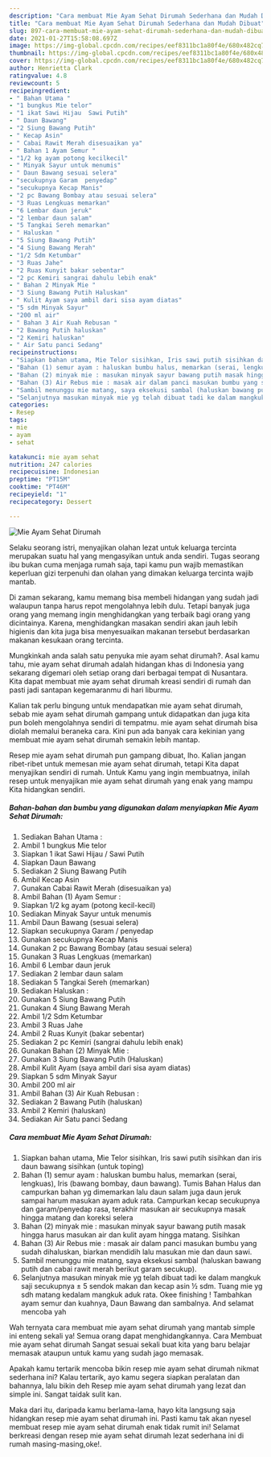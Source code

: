 ```yaml
---
description: "Cara membuat Mie Ayam Sehat Dirumah Sederhana dan Mudah Dibuat"
title: "Cara membuat Mie Ayam Sehat Dirumah Sederhana dan Mudah Dibuat"
slug: 897-cara-membuat-mie-ayam-sehat-dirumah-sederhana-dan-mudah-dibuat
date: 2021-01-27T15:58:08.697Z
image: https://img-global.cpcdn.com/recipes/eef8311bc1a80f4e/680x482cq70/mie-ayam-sehat-dirumah-foto-resep-utama.jpg
thumbnail: https://img-global.cpcdn.com/recipes/eef8311bc1a80f4e/680x482cq70/mie-ayam-sehat-dirumah-foto-resep-utama.jpg
cover: https://img-global.cpcdn.com/recipes/eef8311bc1a80f4e/680x482cq70/mie-ayam-sehat-dirumah-foto-resep-utama.jpg
author: Henrietta Clark
ratingvalue: 4.8
reviewcount: 5
recipeingredient:
- " Bahan Utama "
- "1 bungkus Mie telor"
- "1 ikat Sawi Hijau  Sawi Putih"
- " Daun Bawang"
- "2 Siung Bawang Putih"
- " Kecap Asin"
- " Cabai Rawit Merah disesuaikan ya"
- " Bahan 1 Ayam Semur "
- "1/2 kg ayam potong kecilkecil"
- " Minyak Sayur untuk menumis"
- " Daun Bawang sesuai selera"
- "secukupnya Garam  penyedap"
- "secukupnya Kecap Manis"
- "2 pc Bawang Bombay atau sesuai selera"
- "3 Ruas Lengkuas memarkan"
- "6 Lembar daun jeruk"
- "2 lembar daun salam"
- "5 Tangkai Sereh memarkan"
- " Haluskan "
- "5 Siung Bawang Putih"
- "4 Siung Bawang Merah"
- "1/2 Sdm Ketumbar"
- "3 Ruas Jahe"
- "2 Ruas Kunyit bakar sebentar"
- "2 pc Kemiri sangrai dahulu lebih enak"
- " Bahan 2 Minyak Mie "
- "3 Siung Bawang Putih Haluskan"
- " Kulit Ayam saya ambil dari sisa ayam diatas"
- "5 sdm Minyak Sayur"
- "200 ml air"
- " Bahan 3 Air Kuah Rebusan "
- "2 Bawang Putih haluskan"
- "2 Kemiri haluskan"
- " Air Satu panci Sedang"
recipeinstructions:
- "Siapkan bahan utama, Mie Telor sisihkan, Iris sawi putih sisihkan dan iris daun bawang sisihkan (untuk toping)"
- "Bahan (1) semur ayam : haluskan bumbu halus, memarkan (serai, lengkuas), Iris (bawang bombay, daun bawang). Tumis Bahan Halus dan campurkan bahan yg dimemarkan lalu daun salam juga daun jeruk sampai harum masukan ayam aduk rata. Campurkan kecap secukupnya dan garam/penyedap rasa, terakhir masukan air secukupnya masak hingga matang dan koreksi selera"
- "Bahan (2) minyak mie : masukan minyak sayur bawang putih masak hingga harus masukan air dan kulit ayam hingga matang. Sisihkan"
- "Bahan (3) Air Rebus mie : masak air dalam panci masukan bumbu yang sudah dihaluskan, biarkan mendidih lalu masukan mie dan daun sawi."
- "Sambil menunggu mie matang, saya eksekusi sambal (haluskan bawang putih dan cabai rawit merah berikut garam secukup)."
- "Selanjutnya masukan minyak mie yg telah dibuat tadi ke dalam mangkuk saji secukupnya ± 5 sendok makan dan kecap asin ½ sdm. Tuang mie yg sdh matang kedalam mangkuk aduk rata. Okee finishing ! Tambahkan ayam semur dan kuahnya, Daun Bawang dan sambalnya. And selamat mencoba yah"
categories:
- Resep
tags:
- mie
- ayam
- sehat

katakunci: mie ayam sehat 
nutrition: 247 calories
recipecuisine: Indonesian
preptime: "PT15M"
cooktime: "PT46M"
recipeyield: "1"
recipecategory: Dessert

---
```



![Mie Ayam Sehat Dirumah](https://img-global.cpcdn.com/recipes/eef8311bc1a80f4e/680x482cq70/mie-ayam-sehat-dirumah-foto-resep-utama.jpg)

Selaku seorang istri, menyajikan olahan lezat untuk keluarga tercinta merupakan suatu hal yang mengasyikan untuk anda sendiri. Tugas seorang ibu bukan cuma menjaga rumah saja, tapi kamu pun wajib memastikan keperluan gizi terpenuhi dan olahan yang dimakan keluarga tercinta wajib mantab.

Di zaman  sekarang, kamu memang bisa membeli hidangan yang sudah jadi walaupun tanpa harus repot mengolahnya lebih dulu. Tetapi banyak juga orang yang memang ingin menghidangkan yang terbaik bagi orang yang dicintainya. Karena, menghidangkan masakan sendiri akan jauh lebih higienis dan kita juga bisa menyesuaikan makanan tersebut berdasarkan makanan kesukaan orang tercinta. 



Mungkinkah anda salah satu penyuka mie ayam sehat dirumah?. Asal kamu tahu, mie ayam sehat dirumah adalah hidangan khas di Indonesia yang sekarang digemari oleh setiap orang dari berbagai tempat di Nusantara. Kita dapat membuat mie ayam sehat dirumah kreasi sendiri di rumah dan pasti jadi santapan kegemaranmu di hari liburmu.

Kalian tak perlu bingung untuk mendapatkan mie ayam sehat dirumah, sebab mie ayam sehat dirumah gampang untuk didapatkan dan juga kita pun boleh mengolahnya sendiri di tempatmu. mie ayam sehat dirumah bisa diolah memalui beraneka cara. Kini pun ada banyak cara kekinian yang membuat mie ayam sehat dirumah semakin lebih mantap.

Resep mie ayam sehat dirumah pun gampang dibuat, lho. Kalian jangan ribet-ribet untuk memesan mie ayam sehat dirumah, tetapi Kita dapat menyajikan sendiri di rumah. Untuk Kamu yang ingin membuatnya, inilah resep untuk menyajikan mie ayam sehat dirumah yang enak yang mampu Kita hidangkan sendiri.

<!--inarticleads1-->

##### Bahan-bahan dan bumbu yang digunakan dalam menyiapkan Mie Ayam Sehat Dirumah:

1. Sediakan  Bahan Utama :
1. Ambil 1 bungkus Mie telor
1. Siapkan 1 ikat Sawi Hijau / Sawi Putih
1. Siapkan  Daun Bawang
1. Sediakan 2 Siung Bawang Putih
1. Ambil  Kecap Asin
1. Gunakan  Cabai Rawit Merah (disesuaikan ya)
1. Ambil  Bahan (1) Ayam Semur :
1. Siapkan 1/2 kg ayam (potong kecil-kecil)
1. Sediakan  Minyak Sayur untuk menumis
1. Ambil  Daun Bawang (sesuai selera)
1. Siapkan secukupnya Garam / penyedap
1. Gunakan secukupnya Kecap Manis
1. Gunakan 2 pc Bawang Bombay (atau sesuai selera)
1. Gunakan 3 Ruas Lengkuas (memarkan)
1. Ambil 6 Lembar daun jeruk
1. Sediakan 2 lembar daun salam
1. Sediakan 5 Tangkai Sereh (memarkan)
1. Sediakan  Haluskan :
1. Gunakan 5 Siung Bawang Putih
1. Gunakan 4 Siung Bawang Merah
1. Ambil 1/2 Sdm Ketumbar
1. Ambil 3 Ruas Jahe
1. Ambil 2 Ruas Kunyit (bakar sebentar)
1. Sediakan 2 pc Kemiri (sangrai dahulu lebih enak)
1. Gunakan  Bahan (2) Minyak Mie :
1. Gunakan 3 Siung Bawang Putih (Haluskan)
1. Ambil  Kulit Ayam (saya ambil dari sisa ayam diatas)
1. Siapkan 5 sdm Minyak Sayur
1. Ambil 200 ml air
1. Ambil  Bahan (3) Air Kuah Rebusan :
1. Sediakan 2 Bawang Putih (haluskan)
1. Ambil 2 Kemiri (haluskan)
1. Sediakan  Air Satu panci Sedang




<!--inarticleads2-->

##### Cara membuat Mie Ayam Sehat Dirumah:

1. Siapkan bahan utama, Mie Telor sisihkan, Iris sawi putih sisihkan dan iris daun bawang sisihkan (untuk toping)
1. Bahan (1) semur ayam : haluskan bumbu halus, memarkan (serai, lengkuas), Iris (bawang bombay, daun bawang). Tumis Bahan Halus dan campurkan bahan yg dimemarkan lalu daun salam juga daun jeruk sampai harum masukan ayam aduk rata. Campurkan kecap secukupnya dan garam/penyedap rasa, terakhir masukan air secukupnya masak hingga matang dan koreksi selera
1. Bahan (2) minyak mie : masukan minyak sayur bawang putih masak hingga harus masukan air dan kulit ayam hingga matang. Sisihkan
1. Bahan (3) Air Rebus mie : masak air dalam panci masukan bumbu yang sudah dihaluskan, biarkan mendidih lalu masukan mie dan daun sawi.
1. Sambil menunggu mie matang, saya eksekusi sambal (haluskan bawang putih dan cabai rawit merah berikut garam secukup).
1. Selanjutnya masukan minyak mie yg telah dibuat tadi ke dalam mangkuk saji secukupnya ± 5 sendok makan dan kecap asin ½ sdm. Tuang mie yg sdh matang kedalam mangkuk aduk rata. Okee finishing ! Tambahkan ayam semur dan kuahnya, Daun Bawang dan sambalnya. And selamat mencoba yah




Wah ternyata cara membuat mie ayam sehat dirumah yang mantab simple ini enteng sekali ya! Semua orang dapat menghidangkannya. Cara Membuat mie ayam sehat dirumah Sangat sesuai sekali buat kita yang baru belajar memasak ataupun untuk kamu yang sudah jago memasak.

Apakah kamu tertarik mencoba bikin resep mie ayam sehat dirumah nikmat sederhana ini? Kalau tertarik, ayo kamu segera siapkan peralatan dan bahannya, lalu bikin deh Resep mie ayam sehat dirumah yang lezat dan simple ini. Sangat taidak sulit kan. 

Maka dari itu, daripada kamu berlama-lama, hayo kita langsung saja hidangkan resep mie ayam sehat dirumah ini. Pasti kamu tak akan nyesel membuat resep mie ayam sehat dirumah enak tidak rumit ini! Selamat berkreasi dengan resep mie ayam sehat dirumah lezat sederhana ini di rumah masing-masing,oke!.

